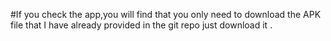 #If you check the app,you will find that you only need to download the APK file that I have already provided in the git repo just download it .
